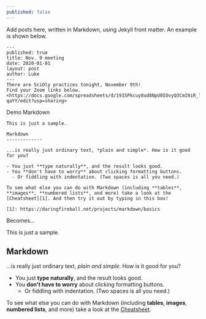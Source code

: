 ```yaml
---
published: false
---
```

Add posts here, written in Markdown, using Jekyll front matter. An example is shown below.
```
---
published: true
title: Nov. 9 meeting
date: 2020-01-01
layout: post
author: Luke
---
There are SciOly practices tonight, November 9th!
Find your Zoom links below.
<https://docs.google.com/spreadsheets/d/191SPkcuy8ud8NpU0IOvyQ3CmI0iR_lggVtAibg-qaYY/edit?usp=sharing>
```

Demo Markdown
```
This is just a sample. 

Markdown
-------------

...is really just ordinary text, *plain and simple*. How is it good for you?

- You just **type naturally**, and the result looks good.
- You **don't have to worry** about clicking formatting buttons.
  - Or fiddling with indentation. (Two spaces is all you need.)

To see what else you can do with Markdown (including **tables**, **images**, **numbered lists**, and more) take a look at the [Cheatsheet][1]. And then try it out by typing in this box!

[1]: https://daringfireball.net/projects/markdown/basics
```
Becomes...


This is just a sample. 

Markdown
-------------

...is really just ordinary text, *plain and simple*. How is it good for you?

- You just **type naturally**, and the result looks good.
- You **don't have to worry** about clicking formatting buttons.
  - Or fiddling with indentation. (Two spaces is all you need.)

To see what else you can do with Markdown (including **tables**, **images**, **numbered lists**, and more) take a look at the [Cheatsheet][1]. 

[1]: https://daringfireball.net/projects/markdown/basics
